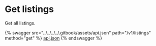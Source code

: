# Get listings

Get all listings.

{% swagger src="../../../../.gitbook/assets/api.json" path="/v1/listings" method="get" %}
[api.json](../../../../.gitbook/assets/api.json)
{% endswagger %}
